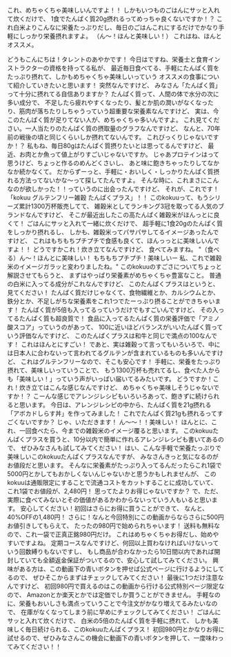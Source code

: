 これ、めちゃくちゃ美味しいんですよ！！
しかもいつものごはんにサッと入れて炊くだけで、
1食でたんぱく質20g摂れるってめっちゃ良くないですか！？
これ白米よりこんなに栄養たっぷりだし、毎日のごはんこれにするだけでかなり手軽にしっかり栄養摂れますよ。
（ん〜！ほんと美味しい！）
これはね、ほんとオススメ。

どうもこんにちは！タレントのあやかです！
今日はですね、栄養士と食育インストラクターの資格を持ってる私が、
最近毎日食べてる、手軽にたんぱく質をたっぷり摂れて、しかもめちゃくちゃ美味しいっていう
オススメの食事について紹介していきたいと思います！
突然なんですけど、
みなさん「たんぱく質」って十分に摂れてる自信ありますか？
たんぱく質って、人間の体で水分の次に多い成分で、
不足したら疲れやすくなったり、髪とか肌の潤いがなくなったり、筋肉が落ちたりしちゃうっていう超重要な栄養素なんですけど、
実は、今このたんぱく質が足りてない人が、めちゃくちゃ多いんですよ。
これ見てください。一人当たりのたんぱく質の摂取量のグラフなんですけど、
なんと、70年前の戦後の頃と同じくらいしか摂れてないんです。
これびっくりじゃないですか！？
私もね、毎日80gはたんぱく質摂りたいとは思ってるんですけど、
最近、お肉とか魚って値上がりすごいじゃないですか。
じゃあプロテインはって思うけど、ちょっと作るのめんどくさいし、
あと味に飽きちゃったりしてなかなか続かなくて。
だからずーっと、手軽に・おいしく・しっかりたんぱく質摂れる方法ってないかな〜って探してたんですよ。
そんな時に、これまさにこんなのが欲しかった！！っていうのに出会ったんですけど、
それが、これです！
「kokuu グルテンフリー雑穀 たんぱくプラス」！！
このkokuuって、もうシリーズ累計1300万杯販売してて、
雑穀米としてランキング3冠を取ってる人気のブランドなんですけど、
そこが最近出したこの高たんぱく雑穀米がほんっとに良くて！
ごはんにサッと入れて一緒に炊くだけで、
超手軽に1食20gのたんぱく質をしっかり摂れるし、
しかも、雑穀米ってパサパサしてるイメージあったんですけど、
これはもちもちプチプチで食感も良くて、ほんっっとに美味しいんですよ！！
どうですかこれ！炊き立てなんですけど、
食べてみますね。
"（食べる）ん〜！ほんとに美味しい！
もちもちプチプチ！美味しいー
私、これで雑穀米のイメージガラッと変わりましたね。"
このkokuuのすごさについてちょっと解説させてもらうと、
まずはやっぱり栄養素がめちゃくちゃ豊富なこと。
普通の白米に入ってる成分がこれなんですけど、
このたんぱくプラスはというと、見てください！
たんぱく質だけじゃなくて、食物繊維とか、カルシウムとか、鉄分とか、不足しがちな栄養素をこれ1つでたーっぷり摂ることができちゃいます！
たんぱく質が5倍も入ってるっていうだけでもすごいんですけど、
その入ってるたんぱく質も超良質で！
食品に入ってるたんぱく質の栄養評価で「アミノ酸スコア」っていうのがあって、
100に近いほどバランスがいいたんぱく質っていう評価なんですけど、
このたんぱくプラスは和牛と同じで満点の100なんです！
これはほんとにすごい！
であと、実は雑穀って言ってもいろいろで、中には日本人に合わないって言われてるグルテンが含まれているものも多いんですけど、
これはグルテンフリーなので、そこも安心です！
手軽に、栄養をたっぷり摂れて、美味しいっていうことで、
もう1300万杯も売れてるし、食べた人からも「美味しい！」っていう声がいっぱい届いてるみたいです。
どうですか！これ！炊き立てはこんな感じなんですけど、
めちゃくちゃ美味しそうじゃないですか！？
こーんな感じでアレンジレシピもいろいろあって、飽きずに続けられると思います。
今日は、アレンジレシピの中から、たんぱく質を21g摂れる
「アボカドしらす丼」を作ってみました！
これでたんぱく質21gも摂れるってすごくないですか？
じゃ、いただきます！
ん〜〜！！美味しい！
ほんとに、これ、一回食べたら、今までの雑穀米のイメージ覆ると思います。
このkokuuたんぱくプラスを買うと、10分以内で簡単に作れるアレンジレシピも書いてあるので、
ぜひみなさんも試してみてください！
はい、こんな手軽で栄養たっぷりで美味しいこのkokuuたんぱくプラスなんですが、
みなさんきっと気になるのがお値段だと思います。
そんなに栄養素がたっぷり入ってるんだったらこれ1袋で5000円とかしてもおかしくないんじゃないかと思うかもしれませんが、
このkokuuは通販限定にすることで流通コストをカットすることに成功していて、
これ1袋でお値段が、2,480円！
思ってたよりお得じゃないですか？
で、ただ、実際に食べてみないとその価値があるかわからないっていう人もいると思います。
安心してください！初回はさらにお得に買うことができて、
なんと、40%OFFの1,480円！
さらに！なんと今回特別にこの動画からならさらに500円お値引きしてもらえて、
たったの980円で始められちゃいます！
送料も無料なので、これ一袋で正真正銘980円だけ。
これはめちゃくちゃお得だし、始めやすいですよね。
定期コースなんですけど、何回以上買わなければいけないっていう回数縛りもないですし、
もし商品が合わなかったら10日間以内であれば開封していても全額返金保証がついてるので、安心して試してみてください。
興味がある方は、この動画下の青いボタンを押せば公式ページに行けるようにしてるので、
ぜひそこからまずはチェックしてみてください！
最後に1つだけ注意なんですけど、
初回980円で買えるのはこの動画から行ける公式特別ページ限定なので、
Amazonとか楽天とかでは定価でしか買うことができません。
手軽なのに、栄養もおいしさも満点っていうことで今注文がかなり増えてるみたいなので、
在庫がなくなってしまう前に早めにチェックしてみてください！
ごはんにサッと入れて炊くだけで、
白米の5倍のたんぱく質を手軽に摂れて、
しかも美味しく毎日続けられる、このkokuuたんぱくプラス！
初回980円とかなりお得に試せるので、ぜひみなさんこの機会に動画下の青いボタンを押して、一度味わってみてください！！